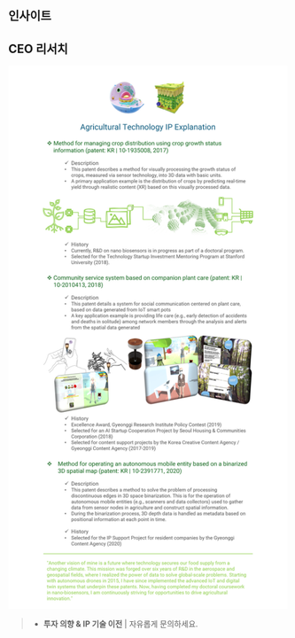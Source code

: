 ## 인사이트

<div id="giscus-container"></div>

## CEO 리서치

![CEO 기술 서사 및 IP](/assets/articles/CI_research.png)

> - **투자 의향 & IP 기술 이전** | 자유롭게 문의하세요.